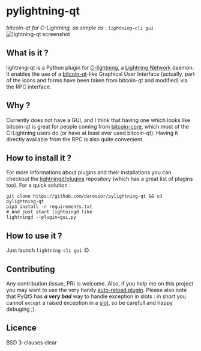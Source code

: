 # pylightning-qt
*bitcoin-qt for C-Lightning, as simple as : `lightning-cli gui`*
![lightning-qt screenshot](https://pixeldrain.com/api/file/naJLYUfI)  
  
## What is it ?
lightning-qt is a Python plugin for [C-lightning](https://github.com/ElementsProject/lightning), a [Lightning Network](https://github.com/bitcoin/bitcoin/tree/master/src/qt) daemon. It enables the use of a [bitcoin-qt](https://github.com/bitcoin/bitcoin/tree/master/src/qt)-like Graphical User Interface (actually, part of the icons and forms have been taken from bitcoin-qt and modified) via the RPC interface.  
  
## Why ?
Currently does not have a GUI, and I think that having one which looks like bitcoin-qt is great for people coming from [bitcoin-core](https://github.com/bitcoin/bitcoin), which most of the C-Lightning users do (or have at least ever used bitcoin-qt). Having it directly available from the RPC is also quite convenient.  
  
## How to install it ?
For more informations about plugins and their installations you can checkout the [lightningd/plugins](https://github.com/lightningd/plugins) repository (which has a great list of plugins too). For a quick solution :  
```shell
git clone https://github.com/darosior/pylightning-qt && cd pylightning-qt
pip3 install -r requirements.txt
# And just start lightningd like
lightningd --plugin=gui.py
```
  
## How to use it ?
Just launch `lightning-cli gui` :D.  
  
## Contributing
Any contribution (issue, PR) is welcome. Also, if you help me on this project you may want to use the very handy [auto-reload plugin](https://github.com/lightningd/plugins/tree/master/autoreload). Please also note that PyQt5 has *__a very bad__* way to handle exception in slots : in short you cannot `except` a raised exception in a [slot](https://doc.qt.io/qt-5/signalsandslots.html), so be carefull and happy debuging ;).  
   
## Licence
BSD 3-clauses clear
